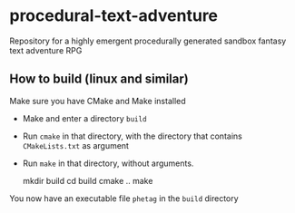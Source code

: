 # procedural-text-adventure
Repository for a highly emergent procedurally generated sandbox fantasy text adventure RPG

## How to build (linux and similar)

Make sure you have CMake and Make installed

- Make and enter a directory `build`
- Run `cmake` in that directory, with the directory that contains `CMakeLists.txt` as argument
- Run `make` in that directory, without arguments.

	mkdir build
	cd build
	cmake ..
	make

You now have an executable file `phetag` in the `build` directory
